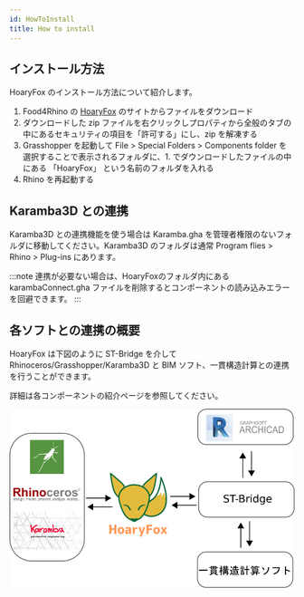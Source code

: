 ```yaml
---
id: HowToInstall
title: How to install
---
```


## インストール方法

HoaryFox のインストール方法について紹介します。

1. Food4Rhino の [HoaryFox](https://www.food4rhino.com/app/hoaryfox) のサイトからファイルをダウンロード
1. ダウンロードした zip ファイルを右クリックしプロパティから全般のタブの中にあるセキュリティの項目を「許可する」にし、zip を解凍する
1. Grasshopper を起動して File > Special Folders > Components folder を選択することで表示されるフォルダに、1. でダウンロードしたファイルの中にある 「HoaryFox」 という名前のフォルダを入れる
1. Rhino を再起動する

## Karamba3D との連携

Karamba3D との連携機能を使う場合は Karamba.gha を管理者権限のないフォルダに移動してください。Karamba3D のフォルダは通常 Program flies > Rhino > Plug-ins にあります。

:::note
連携が必要ない場合は、HoaryFoxのフォルダ内にある karambaConnect.gha ファイルを削除するとコンポーネントの読み込みエラーを回避できます。
:::

## 各ソフトとの連携の概要

HoaryFox は下図のように ST-Bridge を介して Rhinoceros/Grasshopper/Karamba3D と BIM ソフト、一貫構造計算との連携を行うことができます。

詳細は各コンポーネントの紹介ページを参照してください。

![](../../images/HowToInstall/relation.png)
